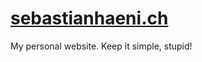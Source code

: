 # <a href="https://sebastianhaeni.ch">sebastianhaeni.ch</a>

My personal website. Keep it simple, stupid!

